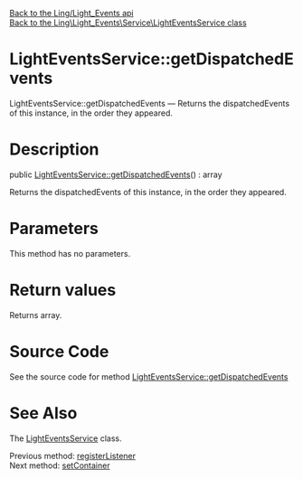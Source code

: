 [Back to the Ling/Light_Events api](https://github.com/lingtalfi/Light_Events/blob/master/doc/api/Ling/Light_Events.md)<br>
[Back to the Ling\Light_Events\Service\LightEventsService class](https://github.com/lingtalfi/Light_Events/blob/master/doc/api/Ling/Light_Events/Service/LightEventsService.md)


LightEventsService::getDispatchedEvents
================



LightEventsService::getDispatchedEvents — Returns the dispatchedEvents of this instance, in the order they appeared.




Description
================


public [LightEventsService::getDispatchedEvents](https://github.com/lingtalfi/Light_Events/blob/master/doc/api/Ling/Light_Events/Service/LightEventsService/getDispatchedEvents.md)() : array




Returns the dispatchedEvents of this instance, in the order they appeared.




Parameters
================

This method has no parameters.


Return values
================

Returns array.








Source Code
===========
See the source code for method [LightEventsService::getDispatchedEvents](https://github.com/lingtalfi/Light_Events/blob/master/Service/LightEventsService.php#L127-L130)


See Also
================

The [LightEventsService](https://github.com/lingtalfi/Light_Events/blob/master/doc/api/Ling/Light_Events/Service/LightEventsService.md) class.

Previous method: [registerListener](https://github.com/lingtalfi/Light_Events/blob/master/doc/api/Ling/Light_Events/Service/LightEventsService/registerListener.md)<br>Next method: [setContainer](https://github.com/lingtalfi/Light_Events/blob/master/doc/api/Ling/Light_Events/Service/LightEventsService/setContainer.md)<br>

